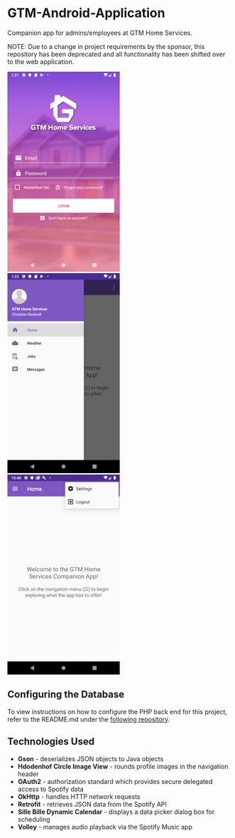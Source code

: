 # GTM-Android-Application
Companion app for admins/employees at GTM Home Services.

NOTE: Due to a change in project requirements by the sponsor, this repository has been deprecated and all functionality has been shifted over to the web application. 

![Login Screen](images/login_screen.png?raw=true "Login Screen")
![Navigation Menu](images/navigation_menu.png?raw=true "Navigation Menu")
![Settings Menu](images/settings_menu.png?raw=true "Settings Menu")

## Configuring the Database
To view instructions on how to configure the PHP back end for this project, refer to the README.md under the [following repository](https://github.com/HBedwell24/GTM-Android-Application-Back-End).

## Technologies Used
* **Gson** - deserializes JSON objects to Java objects
* **Hdodenhof Circle Image View** - rounds profile images in the navigation header
* **OAuth2** - authorization standard which provides secure delegated access to Spotify data
* **OkHttp** - handles HTTP network requests
* **Retrofit** - retrieves JSON data from the Spotify API 
* **Sille Bille Dynamic Calendar** - displays a data picker dialog box for scheduling
* **Volley** - manages audio playback via the Spotify Music app
